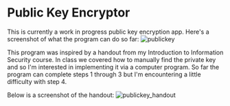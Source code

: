 # Public Key Encryptor
This is currently a work in progress public key encryption app.
Here's a screenshot of what the program can do so far:
![publickey](https://user-images.githubusercontent.com/18653175/44053498-d3757e60-9f0d-11e8-952e-2e8ea6cc50a3.PNG)

This program was inspired by a handout from my Introduction to Information Security course. In class we covered how to manually find the private key and so I'm interested in implementing it via a computer program. So far the program can complete steps 1 through 3 but I'm encountering a little difficulty with step 4. 

Below is a screenshot of the handout:
![publickey_handout](https://user-images.githubusercontent.com/18653175/44053996-5dae4944-9f0f-11e8-8093-c0fa662459b5.PNG)
